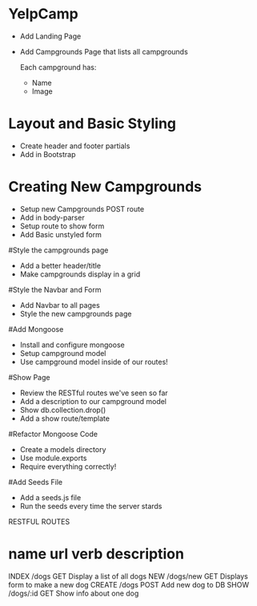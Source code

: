 # YelpCamp

* Add Landing Page
* Add Campgrounds Page that lists all campgrounds

    Each campground has:
    * Name
    * Image
    
# Layout and Basic Styling
* Create header and footer partials
* Add in Bootstrap


# Creating New Campgrounds
* Setup new Campgrounds POST route
* Add in body-parser
* Setup route to show form
* Add Basic unstyled form

#Style the campgrounds page
* Add a better header/title
* Make campgrounds display in a grid

#Style the Navbar and Form
* Add Navbar to all pages
* Style the new campgrounds page


#Add Mongoose
* Install and configure mongoose
* Setup campground model
* Use campground model inside of our routes!

#Show Page
* Review the RESTful routes we've seen so far
* Add a description to our campground model
* Show db.collection.drop()
* Add a show route/template

#Refactor Mongoose Code
* Create a models directory
* Use module.exports
* Require everything correctly!

#Add Seeds File
* Add a seeds.js file
* Run the seeds every time the server stards


RESTFUL ROUTES

name      url        verb       description
==========================================================
INDEX    /dogs       GET        Display a list of all dogs
NEW      /dogs/new   GET        Displays form to make a new dog
CREATE   /dogs       POST       Add new dog to DB
SHOW     /dogs/:id   GET        Show info about one dog